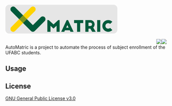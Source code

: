 <img alt="AutoMatric logo" src="https://raw.githubusercontent.com/pi-etro/AutoMatric/master/logos/lg_matric_gray.png" width="350">

<img align="right" src="https://img.shields.io/badge/License-GPLv3-blue.svg"><img align="right" src="https://img.shields.io/badge/Made%20with-Java-1f425f.svg">
<br>
AutoMatric is a project to automate the process of subject enrollment of the UFABC students.

## Usage



## License
[GNU General Public License v3.0](https://www.gnu.org/licenses/gpl-3.0.html)
